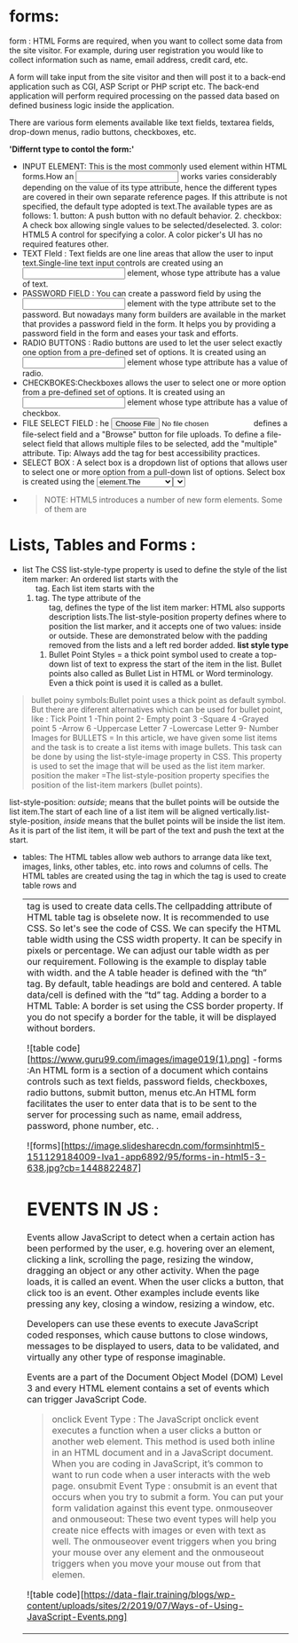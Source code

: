 # forms:
form : HTML Forms are required, when you want to collect some data from the site visitor. For example, during user registration you would like to collect information such as name, email address, credit card, etc.

A form will take input from the site visitor and then will post it to a back-end application such as CGI, ASP Script or PHP script etc. The back-end application will perform required processing on the passed data based on defined business logic inside the application.

There are various form elements available like text fields, textarea fields, drop-down menus, radio buttons, checkboxes, etc.

**'Differnt type to contol the form:'**

- INPUT ELEMENT: This is the most commonly used element within HTML forms.How an <input> works varies considerably depending on the value of its type attribute, hence the different types are covered in their own separate reference pages. If this attribute is not specified, the default type adopted is text.The available types are as follows: 1. button: A push button with no default behavior. 2. checkbox: A check box allowing single values to be selected/deselected. 3. color: HTML5 A control for specifying a color. A color picker's UI has no required features other.
- TEXT FIeld : Text fields are one line areas that allow the user to input text.Single-line text input controls are created using an <input> element, whose type attribute has a value of text.
- PASSWORD FIELD : You can create a password field by using the <input> element with the type attribute set to the password. But nowadays many form builders are available in the market that provides a password field in the form. It helps you by providing a password field in the form and eases your task and efforts.
- RADIO BUTTONS : Radio buttons are used to let the user select exactly one option from a pre-defined set of options. It is created using an <input> element whose type attribute has a value of radio.
- CHECKBOKES:Checkboxes allows the user to select one or more option from a pre-defined set of options. It is created using an <input> element whose type attribute has a value of checkbox.
-  FILE SELECT FIELD : he <input type="file"> defines a file-select field and a "Browse" button for file uploads. To define a file-select field that allows multiple files to be selected, add the "multiple" attribute. Tip: Always add the <label> tag for best accessibility practices.
-  SELECT BOX : A select box is a dropdown list of options that allows user to select one or more option from a pull-down list of options. Select box is created using the <select> element and <option> element.The <option> elements within the <select> element define each list item.
-   > NOTE: HTML5 introduces a number of new form elements. Some of them are <datalist>, <keygen>, <output>, <progress> and <meter>. In addition to this, there are different input types which we can use with the <input> element. In this section, we are going to look at new form elements one by one.
# Lists, Tables and Forms :
  - list The CSS list-style-type property is used to define the style of the list item marker: An ordered list starts with the <ol> tag. Each list item starts with the <li> tag. The type attribute of the <ol> tag, defines the type of the list item marker: HTML also supports description lists.The list-style-position property defines where to position the list marker, and it accepts one of two values: inside or outside. These are demonstrated below with the padding removed from the lists and a left red border added.
  **list style type**
- Bullet Point Styles = a thick point symbol used to create a top-down list of text to express the start of the item in the list. Bullet points also called as Bullet List in HTML or Word terminology. Even a thick point is used it is called as a bullet.
> bullet poiny symbols:Bullet point uses a thick point as default symbol. But there are diferent alternatives which can be used for bullet point, like : Tick Point
1 -Thin point
2- Empty point
3 -Square
4 -Grayed point
5 -Arrow
6 -Uppercase Letter
7 -Lowercase Letter
9- Number
  > Images for BULLETS = In this article, we have given some list items and the task is to create a list items with image bullets.  This task can be done by using the list-style-image property in CSS.  This property is used to set the image that will be used as the list item marker.
  > position the maker =The list-style-position property specifies the position of the list-item markers (bullet points).

list-style-position: *outside*; means that the bullet points will be outside the list item.The start of each line of a list item will be aligned vertically.list-style-position, *inside* means that the bullet points will be inside the list item. As it is part of the list item, it will be part of the text and push the text at the start.
- tables: The HTML tables allow web authors to arrange data like text, images, links, other tables, etc. into rows and columns of cells. The HTML tables are created using the <table> tag in which the <tr> tag is used to create table rows and <td> tag is used to create data cells.The cellpadding attribute of HTML table tag is obselete now. It is recommended to use CSS. So let's see the code of CSS. We can specify the HTML table width using the CSS width property. It can be specify in pixels or percentage. We can adjust our table width as per our requirement. Following is the example to display table with width.
  and the A table header is defined with the “th” tag. By default, table headings are bold and centered. A table data/cell is defined with the “td” tag. Adding a border to a HTML Table: A border is set using the CSS border property. If you do not specify a border for the table, it will be displayed without borders.
  
  ![table code][https://www.guru99.com/images/image019(1).png]
  -forms :An HTML form is a section of a document which contains controls such as text fields, password fields, checkboxes, radio buttons, submit button, menus etc.An HTML form facilitates the user to enter data that is to be sent to the server for processing such as name, email address, password, phone number, etc. .
  
  ![forms][https://image.slidesharecdn.com/formsinhtml5-151129184009-lva1-app6892/95/forms-in-html5-3-638.jpg?cb=1448822487]
  
# EVENTS IN JS : 
  Events allow JavaScript to detect when a certain action has been performed by the user, e.g. hovering over an element, clicking a link, scrolling the page, resizing the window, dragging an object or any other activity.
  When the page loads, it is called an event. When the user clicks a button, that click too is an event. Other examples include events like pressing any key, closing a window, resizing a window, etc.

Developers can use these events to execute JavaScript coded responses, which cause buttons to close windows, messages to be displayed to users, data to be validated, and virtually any other type of response imaginable.

Events are a part of the Document Object Model (DOM) Level 3 and every HTML element contains a set of events which can trigger JavaScript Code.
> onclick Event Type : The JavaScript onclick event executes a function when a user clicks a button or another web element. This method is used both inline in an HTML document and in a JavaScript document. When you are coding in JavaScript, it’s common to want to run code when a user interacts with the web page.
> onsubmit Event Type : onsubmit is an event that occurs when you try to submit a form. You can put your form validation against this event type.
> onmouseover and onmouseout: These two event types will help you create nice effects with images or even with text as well. The onmouseover event triggers when you bring your mouse over any element and the onmouseout triggers when you move your mouse out from that elemen.


  ![table code][https://data-flair.training/blogs/wp-content/uploads/sites/2/2019/07/Ways-of-Using-JavaScript-Events.png]
 
  

  
  
